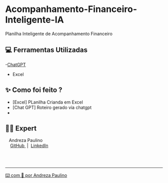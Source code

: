 # Acompanhamento-Financeiro-Inteligente-IA

Planilha Inteligente de Acompanhamento Financeiro

## 💻 Ferramentas Utilizadas
-[ChatGPT](https://chat.openai.com/) 
- Excel
  
## ✨ Como foi feito ?

- [Excel] PLanilha Crianda em Excel
- [Chat GPT] Roteiro gerado via chatgpt
- 
## 👨‍💻 Expert

<p>
    <p>&nbsp&nbsp&nbspAndreza Paulino<br>
    &nbsp&nbsp&nbsp
    <a 
        href="https://github.com/Andrezapaulino">
        GitHub
    </a>
    &nbsp;|&nbsp;
    <a 
        href="https://www.linkedin.com/in/andreza-paulino/">
        LinkedIn
</p>
<br/><br/>
<p>

---

⌨️ com 💜 por [Andreza Paulino](https://github.com/Andrezapaulino)
